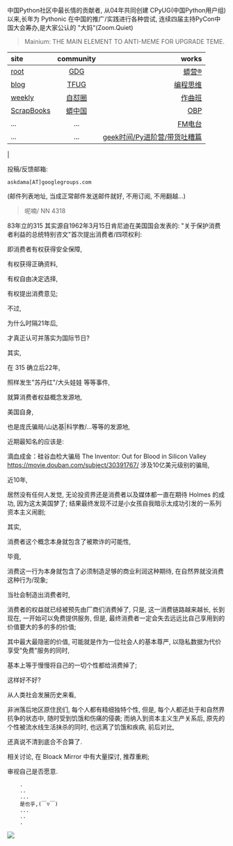 中国Python社区中最长情的贡献者, 从04年共同创建 CPyUG(中国Python用户组)以来,长年为 Pythonic 在中国的推广/实践进行各种尝试, 连续四届主持PyCon中国大会筹办,是大家公认的 "大妈"(Zoom.Quiet)

> Mainium: THE MAIN ELEMENT TO ANTI-MEME FOR UPGRADE TEME.

| site | community | works |
| :-----| :----: | ----: |
| [root](http://zoomquiet.io/) | [GDG](https://blog.zhgdg.org/) | [蟒营®](https://doc.101.camp/) |
| [blog](https://blog.zoomquiet.io/pages/zoomquiet.html) | [TFUG](http://zh.tfug.world/) | [编程思维](https://py.101.camp/) |
| [weekly](http://weekly.pychina.org/) | [自怼圈](https://du.101.camp/) | [作曲班](https://mu.101.camp/) |
| [ScrapBooks](https://zoomquiet.io/collection.html) | [蟒中国](https://pychina.org/) | [OBP](https://zoomquiet.io/obp/index.html) |
| ... | ... | [FM电台](https://fm.101.camp/) |
| ... | ... | [geek时间/Py进阶营/带货吐糟篇](https://fm.101.camp/2020/geek2py-dama.html) 
 |


投稿/反馈邮箱:

    askdama[AT]googlegroups.com

(邮件列表地址, 
当成正常邮件发送邮件就好, 不用订阅, 不用翻越...)


> ​呢喃/ NN 4318



83年立的315 其实源自1962年3月15日肯尼迪在美国国会发表的:
"关于保护消费者利益的总统特别咨文"首次提出消费者/四项权利:

即消费者有权获得安全保障,

有权获得正确资料,

有权自由决定选择,

有权提出消费意见;

不过,

为什么时隔21年后,

才真正认可并落实为国际节日?

其实,

在 315 确立后22年,

照样发生"苏丹红"/大头娃娃 等等事件,

就算消费者权益概念发源地,

美国自身,

也是庞氏骗局/山达基|科学教/...等等的发源地,

近期最知名的应该是:



滴血成金：硅谷血检大骗局 
The Inventor: Out for Blood in Silicon Valley
https://movie.douban.com/subject/30391767/
涉及10亿美元级别的骗局,

近10年,

居然没有任何人发觉,
无论投资界还是消费者以及媒体都一直在期待 Holmes 的成功,
因为这太美国梦了;
结果最终发现不过是小女孩自我暗示太成功引发的一系列资本主义闹剧;
 
其实,

消费者这个概念本身就包含了被欺诈的可能性,

毕竟,

消费这一行为本身就包含了必须制造足够的商业利润这种期待,
在自然界就没消费这种行为/现象;

当社会制造出消费者时,

消费者的权益就已经被预先由厂商们消费掉了,
只是,
这一消费链路越来越长,
长到现在,
一开始可以免费提供服务,
但是,
最终消费者一定会失去远远比自己享用到的价值要大的多的多的价值;

其中最大最隐密的价值,
可能就是作为一位社会人的基本尊严,
以隐私数据为代价享受"免费"服务的同时,

基本上等于慢慢将自己的一切个性都给消费掉了;

这样好不好?

从人类社会发展历史来看,

非洲落后地区原住民们,
每个人都有精细独特个性,
但是,
每个人都还处于和自然界抗争的状态中,
随时受到饥饿和伤痛的侵袭;
而纳入到资本主义生产关系后,
原先的个性被流水线生活抺杀的同时,
也远离了饥饿和疾病,
前后对比,

还真说不清到底合不合算了.


相关讨论,
在 Bloack Mirror 中有大量探讨,
推荐重刷;

审视自己是否愿意.








```
    .
    ..
    ...
    是也乎,(￣▽￣)
    ...
    ..
    .
```


![](http://ydlj.zoomquiet.top/ipic/2021-03-14-zq42-today-card-2103.015.jpeg)


